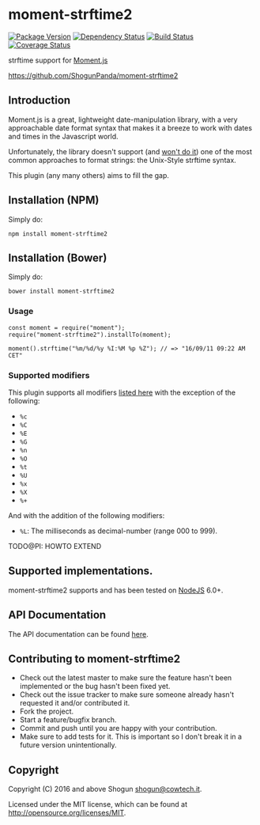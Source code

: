 # moment-strftime2

[![Package Version](https://badge.fury.io/js/moment-strftime2.png)](http://badge.fury.io/js/moment-strftime2)
[![Dependency Status](https://gemnasium.com/ShogunPanda/moment-strftime2.png?travis)](https://gemnasium.com/ShogunPanda/moment-strftime2)
[![Build Status](https://secure.travis-ci.org/ShogunPanda/moment-strftime2.png?branch=master)](http://travis-ci.org/ShogunPanda/moment-strftime2)
[![Coverage Status](https://coveralls.io/repos/github/ShogunPanda/moment-strftime2/badge.svg?branch=master)](https://coveralls.io/github/ShogunPanda/moment-strftime2?branch=master)

strftime support for [Moment.js](http://momentjs.com/)

https://github.com/ShogunPanda/moment-strftime2

## Introduction

Moment.js is a great, lightweight date-manipulation library, with a very approachable date format syntax that makes it a breeze to work with dates and times in the Javascript world.

Unfortunately, the library doesn't support (and [won't do it]()) one of the most common approaches to format strings: the Unix-Style strftime syntax.
 
This plugin (any many others) aims to fill the gap.

## Installation (NPM)

Simply do:

```
npm install moment-strftime2
```

## Installation (Bower)

Simply do:

```
bower install moment-strftime2
```

### Usage

```
const moment = require("moment");
require("moment-strftime2").installTo(moment);

moment().strftime("%m/%d/%y %I:%M %p %Z"); // => "16/09/11 09:22 AM CET"
```

### Supported modifiers

This plugin supports all modifiers [listed here](http://man7.org/linux/man-pages/man3/strftime.3.html) with the exception of the following:
 
* `%c`
* `%C`
* `%E`
* `%G`
* `%n`
* `%O`
* `%t`
* `%U`
* `%x`
* `%X`
* `%+`

And with the addition of the following modifiers:

* `%L`: The milliseconds as decimal-number (range 000 to 999).

TODO@PI: HOWTO EXTEND

## Supported implementations.

moment-strftime2 supports and has been tested on [NodeJS](http://nodejs.org) 6.0+.

## API Documentation

The API documentation can be found [here](https://shogunpanda.github.io/moment-strftime2).

## Contributing to moment-strftime2

* Check out the latest master to make sure the feature hasn't been implemented or the bug hasn't been fixed yet.
* Check out the issue tracker to make sure someone already hasn't requested it and/or contributed it.
* Fork the project.
* Start a feature/bugfix branch.
* Commit and push until you are happy with your contribution.
* Make sure to add tests for it. This is important so I don't break it in a future version unintentionally.

## Copyright

Copyright (C) 2016 and above Shogun <shogun@cowtech.it>.

Licensed under the MIT license, which can be found at http://opensource.org/licenses/MIT.
